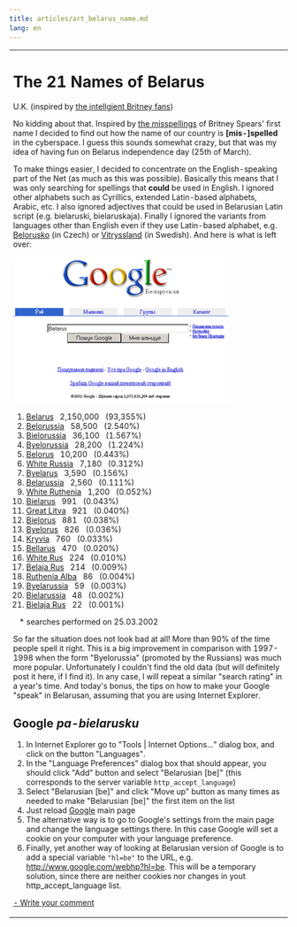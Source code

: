 ```yaml
---
title: articles/art_belarus_name.md 
lang: en
---
```



<table>
<tbody>
<tr class="odd">

<td>
<h1 id="the-21-names-of-belarus">The 21 Names of Belarus</h1>
<p>U.K. (inspired by <a href="http://www.google.com/jobs/britney.html">the intellgient Britney fans</a>)</p>
<p>No kidding about that. Inspired by <a href="http://www.google.com/jobs/britney.html">the misspellings</a> of Britney Spears' first name I decided to find out how the name of our country is <strong>[mis-]spelled</strong> in the cyberspace. I guess this sounds somewhat crazy, but that was my idea of having fun on Belarus independence day (25th of March).</p>
<p>To make things easier, I decided to concentrate on the English-speaking part of the Net (as much as this was possible). Basically this means that I was only searching for spellings that <strong>could</strong> be used in English. I ignored other alphabets such as Cyrillics, extended Latin-based alphabets, Arabic, etc. I also ignored adjectives that could be used in Belarusian Latin script (e.g. bielaruski, bielaruskaja). Finally I ignored the variants from languages other than English even if they use Latin-based alphabet, e.g. <a href="http://www.google.com/search?hl=be&amp;q=Belorusko">Belorusko</a> (in Czech) or <a href="http://www.google.com/search?hl=be&amp;q=Vitryssland">Vitryssland</a> (in Swedish). And here is what is left over:</p>
<p><a href="http://www.google.com/search?hl=be&amp;q=Belarus"><img src="google2.gif" width="390" height="264" alt="Google in Belarusian" /></a></p>
<ol>
<li><a href="http://www.google.com/search?hl=be&amp;q=Belarus">Belarus</a>   2,150,000   (93,355%)</li>
<li><a href="http://www.google.com/search?hl=be&amp;q=Belorussia">Belorussia</a>   58,500   (2.540%)</li>
<li><a href="http://www.google.com/search?hl=be&amp;q=Bielorussia">Bielorussia</a>   36,100   (1.567%)</li>
<li><a href="http://www.google.com/search?hl=be&amp;q=Byelorussia">Byelorussia</a>   28,200   (1.224%)</li>
<li><a href="http://www.google.com/search?hl=be&amp;q=Belorus">Belorus</a>   10,200   (0.443%)</li>
<li><a href="http://www.google.com/search?hl=be&amp;q=%22White+Russia%22">White Russia</a>   7,180   (0.312%)</li>
<li><a href="http://www.google.com/search?hl=be&amp;q=Byelarus">Byelarus</a>   3,590   (0.156%)</li>
<li><a href="http://www.google.com/search?hl=be&amp;q=Belarussia">Belarussia</a>   2,560   (0.111%)</li>
<li><a href="http://www.google.com/search?hl=be&amp;q=White+Ruthenia">White Ruthenia</a>   1,200   (0.052%)</li>
<li><a href="http://www.google.com/search?hl=be&amp;q=Bielarus">Bielarus</a>   991   (0.043%)</li>
<li><a href="http://www.google.com/search?hl=be&amp;q=Great+Litva">Great Litva</a>   921   (0.040%)</li>
<li><a href="http://www.google.com/search?hl=be&amp;q=Bielorus">Bielorus</a>   881   (0.038%)</li>
<li><a href="http://www.google.com/search?hl=be&amp;q=Byelorus">Byelorus</a>   826   (0.036%)</li>
<li><a href="http://www.google.com/search?hl=be&amp;q=Kryvia">Kryvia</a>   760   (0.033%)</li>
<li><a href="http://www.google.com/search?hl=be&amp;q=Bellarus">Bellarus</a>   470   (0.020%)</li>
<li><a href="http://www.google.com/search?hl=be&amp;q=%22White+Rus%22">White Rus</a>   224   (0.010%)</li>
<li><a href="http://www.google.com/search?hl=be&amp;q=Belaja+Rus">Belaja Rus</a>   214   (0.009%)</li>
<li><a href="http://www.google.com/search?hl=be&amp;q=Ruthenia+Alba">Ruthenia Alba</a>   86   (0.004%)</li>
<li><a href="http://www.google.com/search?hl=be&amp;q=Byelarussia">Byelarussia</a>   59   (0.003%)</li>
<li><a href="http://www.google.com/search?hl=be&amp;q=Bielarussia">Bielarussia</a>   48   (0.002%)</li>
<li><a href="http://www.google.com/search?hl=be&amp;q=Bielaja+Rus">Bielaja Rus</a>   22   (0.001%)</li>
</ol>
<span class="small">   * searches performed on 25.03.2002</span>
<p>So far the situation does not look bad at all! More than 90% of the time people spell it right. This is a big improvement in comparison with 1997-1998 when the form "Byelorussia" (promoted by the Russians) was much more popular. Unfortunately I couldn't find the old data (but will definitely post it here, if I find it). In any case, I will repeat a similar "search rating" in a year's time. And today's bonus, the tips on how to make your Google "speak" in Belarusan, assuming that you are using Internet Explorer.</p>
<h2 id="google-pa-bielarusku">Google <em>pa-bielarusku</em></h2>
<ol>
<li>In Internet Explorer go to "Tools | Internet Options..." dialog box, and click on the button "Languages".</li>
<li>In the "Language Preferences" dialog box that should appear, you should click "Add" button and select "Belarusian [be]" (this corresponds to the server variable <code>http_accept_language</code>)</li>
<li>Select "Belarusian [be]" and click "Move up" button as many times as needed to make "Belarusian [be]" the first item on the list</li>
<li>Just reload <a href="http://www.google.com/">Google</a> main page</li>
<li>The alternative way is to go to Google's settings from the main page and change the language settings there. In this case Google will set a cookie on your computer with your language preference.</li>
<li>Finally, yet another way of looking at Belarusian version of Google is to add a special variable <code>"hl=be"</code> to the URL, e.g. <a href="http://www.google.com/webhp?hl=be">http://www.google.com/webhp?hl=be</a>. This will be a temporary solution, since there are neither cookies nor changes in yout http_accept_language list.</li>
</ol>
<p><span class="small"><a href="gb_add.html?ref=http%3A%2F%2Fwww%2Epravapis%2Eorg%2Fart%5Fbelarus%5Fname%2Easp">- Write your comment</a></span></p></td>
</tr>
</tbody>
</table>
